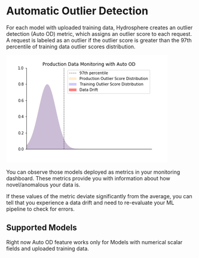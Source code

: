 # Automatic Outlier Detection

For each model with uploaded training data, Hydrosphere creates an outlier detection \(Auto OD\) metric, which assigns an outlier score to each request. A request is labeled as an outlier if the outlier score is greater than the 97th percentile of training data outlier scores distribution.

![](../../.gitbook/assets/auto_od_feature%20%281%29%20%284%29%20%286%29%20%282%29.gif)

You can observe those models deployed as metrics in your monitoring dashboard. These metrics provide you with information about how novel/anomalous your data is.

If these values of the metric deviate significantly from the average, you can tell that you experience a data drift and need to re-evaluate your ML pipeline to check for errors.

## Supported Models

Right now Auto OD feature works only for Models with numerical scalar fields and uploaded training data.


